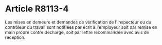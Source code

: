 # Article R8113-4

 

  
Les mises en demeure et demandes de vérification de l'inspecteur ou du contrôleur du travail sont notifiées par écrit à l'employeur soit par remise en main propre contre décharge, soit par lettre recommandée avec avis de réception.